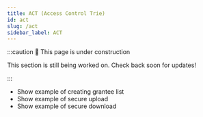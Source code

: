 ```yaml
---
title: ACT (Access Control Trie)
id: act
slug: /act
sidebar_label: ACT
---
```


:::caution 🚧 This page is under construction

This section is still being worked on. Check back soon for updates!

:::


* Show example of creating grantee list
* Show example of secure upload
* Show example of secure download
